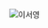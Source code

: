 ![이서영](https://user-images.githubusercontent.com/22493971/160269934-c6088047-fa0b-4600-9960-8636983fb9bf.png)
